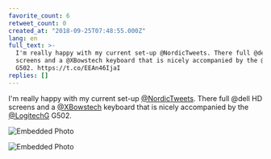 ```yaml
---
favorite_count: 6
retweet_count: 0
created_at: "2018-09-25T07:48:55.000Z"
lang: en
full_text: >-
  I'm really happy with my current set-up @NordicTweets. There full @dell HD
  screens and a @XBowstech keyboard that is nicely accompanied by the @LogitechG
  G502. https://t.co/EEAn46IjaI
replies: []
---
```


I'm really happy with my current set-up
[@NordicTweets](https://twitter.com/NordicTweets). There full @dell HD screens
and a [@XBowstech](https://twitter.com/XBowstech) keyboard that is nicely
accompanied by the [@LogitechG](https://twitter.com/LogitechG) G502.

<div class="gallery gallery-2">

![Embedded Photo](https://twitter-media-coderbyheart.s3.eu-north-1.amazonaws.com/1044493940215484416-Dn7JrOHXkAAuD6L.jpg)

![Embedded Photo](https://twitter-media-coderbyheart.s3.eu-north-1.amazonaws.com/1044493940215484416-Dn7JsNfXcAAu8w8.jpg)

</div>
